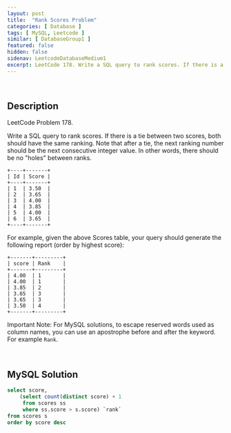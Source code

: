 ```yaml
---
layout: post
title:  "Rank Scores Problem"
categories: [ Database ]
tags: [ MySQL, Leetcode ]
similar: [ DatabaseGroup1 ]
featured: false
hidden: false
sidenav: LeetcodeDatabaseMedium1
excerpt: LeetCode 178. Write a SQL query to rank scores. If there is a tie between two scores, both should have the same ranking.
---
```


<br />

## Description

LeetCode Problem 178. 

Write a SQL query to rank scores. If there is a tie between two scores, both should have the same ranking. Note that after a tie, the next ranking number should be the next consecutive integer value. In other words, there should be no "holes" between ranks.

```
+----+-------+
| Id | Score |
+----+-------+
| 1  | 3.50  |
| 2  | 3.65  |
| 3  | 4.00  |
| 4  | 3.85  |
| 5  | 4.00  |
| 6  | 3.65  |
+----+-------+
```

For example, given the above Scores table, your query should generate the following report (order by highest score):

```
+-------+---------+
| score | Rank    |
+-------+---------+
| 4.00  | 1       |
| 4.00  | 1       |
| 3.85  | 2       |
| 3.65  | 3       |
| 3.65  | 3       |
| 3.50  | 4       |
+-------+---------+
```

Important Note: For MySQL solutions, to escape reserved words used as column names, you can use an apostrophe before and after the keyword. For example `Rank`.



<br />

## MySQL Solution


```sql
select score,
    (select count(distinct score) + 1 
     from scores ss 
     where ss.score > s.score) `rank`
from scores s
order by score desc
```
